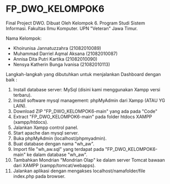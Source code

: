 # FP_DWO_KELOMPOK6
Final Project DWO. 
Dibuat Oleh Kelompok 6.
Program Studi Sistem Informasi.
Fakultas Ilmu Komputer.
UPN "Veteran" Jawa Timur.

Nama Kelompok:
- Khoirunisa Jannatuzzahra         (21082010089) 
- Muhammad Darriel Aqmal Aksana    (21082010087) 
- Annisa Dita Putri Kartika        (21082010090) 
- Nensya Katherin Bunga Ivanisa    (21082010113)

Langkah-langkah yang dibutuhkan untuk menjalankan Dashboard dengan baik :
1. Install database server: MySql (disini kami menggunakan Xampp versi terbaru).
2. Install software mysql management: phpMyAdmin dari Xampp (ATAU YG LAIN).
3. Download ZIP "FP_DWO_KELOMPOK6-main" yang ada pada "Code" 
4. Extract "FP_DWO_KELOMPOK6-main" pada folder htdocs XAMPP (xampp/htdocs).
5. Jalankan Xampp control panel.
6. Start apache dan mysql server.
7. Buka phpMyAdmin (localhost/phpmyadmin).
8. Buat database dengan nama "wh_aw".
9. Import file "wh_aw.sql" yang terdapat pada "FP_DWO_KELOMPOK6-main" ke dalam database "wh_aw".
10. Tambahkan Mondrian "Mondrian Olap" ke dalam server Tomcat bawaan dari XAMPP (xampp/tomcat/webapps).
11. Jalankan aplikasi dengan mengakses localhost/namafolder/file index.php pada browser. 

